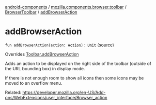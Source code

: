 [android-components](../../index.md) / [mozilla.components.browser.toolbar](../index.md) / [BrowserToolbar](index.md) / [addBrowserAction](./add-browser-action.md)

# addBrowserAction

`fun addBrowserAction(action: `[`Action`](../../mozilla.components.concept.toolbar/-toolbar/-action/index.md)`): `[`Unit`](https://kotlinlang.org/api/latest/jvm/stdlib/kotlin/-unit/index.html) [(source)](https://github.com/mozilla-mobile/android-components/blob/master/components/browser/toolbar/src/main/java/mozilla/components/browser/toolbar/BrowserToolbar.kt#L479)

Overrides [Toolbar.addBrowserAction](../../mozilla.components.concept.toolbar/-toolbar/add-browser-action.md)

Adds an action to be displayed on the right side of the toolbar (outside of the URL bounding
box) in display mode.

If there is not enough room to show all icons then some icons may be moved to an overflow
menu.

Related:
https://developer.mozilla.org/en-US/Add-ons/WebExtensions/user_interface/Browser_action

